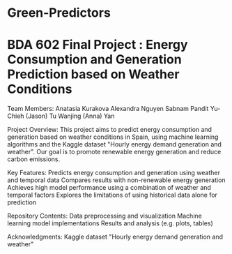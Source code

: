 # Green-Predictors
# BDA 602 Final Project : Energy Consumption and Generation Prediction based on Weather Conditions 
Team Members:
Anatasia Kurakova
Alexandra Nguyen
Sabnam Pandit
Yu-Chieh (Jason) Tu
Wanjing (Anna) Yan

Project Overview:
This project aims to predict energy consumption and generation based on weather conditions in Spain, using machine learning algorithms and the Kaggle dataset "Hourly energy demand generation and weather". Our goal is to promote renewable energy generation and reduce carbon emissions.

Key Features:
Predicts energy consumption and generation using weather and temporal data
Compares results with non-renewable energy generation
Achieves high model performance using a combination of weather and temporal factors
Explores the limitations of using historical data alone for prediction

Repository Contents:
Data preprocessing and visualization 
Machine learning model implementations 
Results and analysis (e.g. plots, tables)

Acknowledgments:
Kaggle dataset "Hourly energy demand generation and weather"
